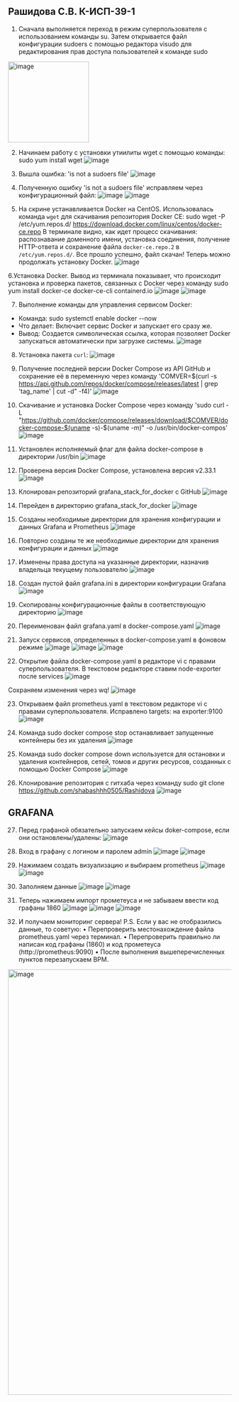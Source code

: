 ## Рашидова С.В. К-ИСП-39-1 
     
1. Сначала выполняется переход в режим суперпользователя с использованием команды su. Затем открывается файл конфигурации sudoers с помощью редактора visudo для редактирования прав доступа пользователей к команде sudo
<img width="182" alt="image" src="https://github.com/user-attachments/assets/06f403e9-b872-49b3-be8f-32b8da68c5aa" />

2. Начинаем работу с установки утиилиты wget с помощью команды:
sudo yum install wget
![image](https://github.com/user-attachments/assets/629b90b1-48c4-4299-b07a-823bc06a64e0)

3. Вышла ошибка: 'is not a sudoers file'
![image](https://github.com/user-attachments/assets/650e50e9-db9b-4a3d-b901-808454068497)

4. Полученную ошибку 'is not a sudoers file' исправляем через конфигурационный файл:
![image](https://github.com/user-attachments/assets/5007a8e0-e5b3-42ef-90de-fb7d2fc0da61)
![image](https://github.com/user-attachments/assets/76c9d121-a624-4234-838b-692f8216eab3)

5. На скрине устанавливается Docker на CentOS. Использовалась команда `wget` для скачивания репозитория Docker CE:
sudo wget -P /etc/yum.repos.d/ https://download.docker.com/linux/centos/docker-ce.repo
В терминале видно, как идет процесс скачивания: распознавание доменного имени, установка соединения, получение HTTP-ответа и сохранение файла `docker-ce.repo.2` в `/etc/yum.repos.d/`. Все прошло успешно, файл скачан! Теперь можно продолжать установку Docker.
![image](https://github.com/user-attachments/assets/dde00933-ba16-4811-a143-cbf739cca7b5)

6.Установка Docker. Вывод из терминала показывает, что происходит установка и проверка пакетов, связанных с Docker через команду sudo yum install docker-ce docker-ce-cli containerd.io
![image](https://github.com/user-attachments/assets/19513d82-733c-4f44-921f-c81dabbc11a3)
![image](https://github.com/user-attachments/assets/dd46d5f2-21ce-40d8-a136-bb7c899a0cc8)

7. Выполнение команды для управления сервисом Docker:
- Команда: 
sudo systemctl enable docker --now
- Что делает: Включает сервис Docker и запускает его сразу же. 
- Вывод: Создается символическая ссылка, которая позволяет Docker запускаться автоматически при загрузке системы.
![image](https://github.com/user-attachments/assets/54dc0152-4217-4961-a448-211bd6dffad1)

8. Установка пакета `curl`:
![image](https://github.com/user-attachments/assets/5c6f95d8-d07a-492b-859e-06355d07d299)

9. Получение последней версии Docker Compose из API GitHub и сохранение её в переменную через команду 'COMVER=$(curl -s https://api.github.com/repos/docker/compose/releases/latest | grep 'tag_name' | cut -d\" -f4)' 
![image](https://github.com/user-attachments/assets/52ab2d93-57a0-42ab-8bb9-f0e08e609166)

10. Скачивание и установка Docker Compose через команду 'sudo curl -L "https://github.com/docker/compose/releases/download/$COMVER/docker-compose-$(uname -s)-$(uname -m)" -o /usr/bin/docker-compos'
![image](https://github.com/user-attachments/assets/bceba0c8-a8c6-4d5d-82b3-7213db6bb0bc)

11. Установлен исполняемый флаг для файла docker-compose в директории /usr/bin
![image](https://github.com/user-attachments/assets/1380838f-fd19-47f5-a03d-423cec354d94)

12. Проверена версия Docker Compose, установлена версия v2.33.1
![image](https://github.com/user-attachments/assets/c33a681d-7bca-4935-bbaf-276537cba977)

13. Клонирован репозиторий grafana_stack_for_docker с GitHub
![image](https://github.com/user-attachments/assets/b1063963-51fc-4e97-9c0a-238fb420a2e4)

14. Перейден в директорию grafana_stack_for_docker
![image](https://github.com/user-attachments/assets/fe1d8a35-3df0-49d8-9899-66c23978492b)

15. Созданы необходимые директории для хранения конфигурации и данных Grafana и Prometheus
![image](https://github.com/user-attachments/assets/e7cae3fc-3c34-4d3a-a14e-a8579dc441e2)

16. Повторно созданы те же необходимые директории для хранения конфигурации и данных
![image](https://github.com/user-attachments/assets/65b871be-c268-4dfc-af19-0a83f03e63f8)

17. Изменены права доступа на указанные директории, назначив владельца текущему пользователю
![image](https://github.com/user-attachments/assets/afa2d8da-3751-44e4-97af-8906e6b981f2)

18. Создан пустой файл grafana.ini в директории конфигурации Grafana
![image](https://github.com/user-attachments/assets/c27a4892-6114-44db-ab5d-cf21fcede1e8)

19. Скопированы конфигурационные файлы в соответствующую директорию
![image](https://github.com/user-attachments/assets/16a7e4bc-5fe6-4be4-b21b-f9f02fb7a664)

20. Переименован файл grafana.yaml в docker-compose.yaml
![image](https://github.com/user-attachments/assets/c86b4351-5410-4ef1-8533-82cd8e8d5251)

21. Запуск сервисов, определенных в docker-compose.yaml в фоновом режиме
![image](https://github.com/user-attachments/assets/26192c78-e045-476d-a4ef-197e3c0cc23d)
![image](https://github.com/user-attachments/assets/3134b193-37b9-40b0-9624-58b5daedc604)
![image](https://github.com/user-attachments/assets/749b4785-3d48-47bd-a203-097113b7c2ef)

22. Открытие файла docker-compose.yaml в редакторе vi с правами суперпользователя. В текстовом редакторе ставим node-exporter после services
![image](https://github.com/user-attachments/assets/6bff7b6c-1126-4abf-be49-a55174b52dcf)

Сохраняем изменения через wq!
![image](https://github.com/user-attachments/assets/f030137c-95cf-4af5-9c24-2be648fcd74d)

23. Открываем файл prometheus.yaml в текстовом редакторе vi с правами суперпользователя. Исправлено targets: на exporter:9100
![image](https://github.com/user-attachments/assets/4acc6cf5-5841-433c-934e-02e50362a149)

24. Команда sudo docker compose stop останавливает запущенные контейнеры без их удаления
![image](https://github.com/user-attachments/assets/29c108d7-318a-4dc1-88e5-beb48ac40c67)

25. Команда sudo docker compose down используется для остановки и удаления контейнеров, сетей, томов и других ресурсов, созданных с помощью Docker Compose
![image](https://github.com/user-attachments/assets/49e937f2-f2f3-45d7-987b-800c0eebc12a)

26. Клонирование репозитория с гитхаба через команду sudo git clone https://github.com/shabashhh0505/Rashidova
![image](https://github.com/user-attachments/assets/72920517-d434-412a-9a91-f2b27426639e)

## GRAFANA
27. Перед графаной обязательно запускаем кейсы doker-compose, если они остановлены/удалены:
![image](https://github.com/user-attachments/assets/526e5cda-4bb2-4f7d-a891-1b16cb0c8bc5)

28. Вход в графану с логином и паролем admin
![image](https://github.com/user-attachments/assets/248780bb-bea2-4478-9c65-69031c4225b7)
![image](https://github.com/user-attachments/assets/a6cf01c0-e460-4cea-88d8-c645a3147de5)

29. Нажимаем создать визуализацию и выбираем prometheus
![image](https://github.com/user-attachments/assets/08917c89-1534-486d-b953-ec275c56a631)
![image](https://github.com/user-attachments/assets/6c18985b-e72c-42df-b09f-045b505ddc1f)

30. Заполняем данные
![image](https://github.com/user-attachments/assets/44b6b06b-45f9-408d-9ac2-cda7add75995)
![image](https://github.com/user-attachments/assets/708e1893-c34f-46b1-ade7-15aa67f7bb94)

31. Теперь нажимаем импорт прометеуса и не забываем ввести код графаны 1860
![image](https://github.com/user-attachments/assets/14d452b1-e1a0-409c-b7b7-dbe5e27d690f)
![image](https://github.com/user-attachments/assets/c21ac16f-d0c6-4416-8379-f5ada99440fb)
![image](https://github.com/user-attachments/assets/88552ca0-df59-468e-aada-6743cf367d6e)

32. И получаем мониторинг сервера!
P.S. Если у вас не отобразились данные, то советую:
• Перепроверить местонахождение файла prometheus.yaml через терминал.
• Перепроверить правильно ли написан код графаны (1860) и код прометеуса (http://prometheus:9090)
• После выполнения вышеперечисленных пунктов перезапускаем ВРМ.
<img width="957" alt="image" src="https://github.com/user-attachments/assets/d1e7528f-1acd-4911-b994-fd7b6667cef2" />


















